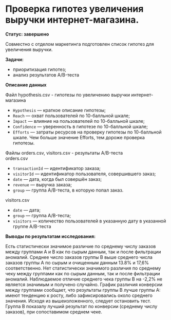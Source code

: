 # Проверка гипотез увеличения выручки интернет-магазина. 

**Статус: завершено**

Совместно с отделом маркетинга подготовлен список гипотез для увеличения выручки.

**Задачи:**
- приоритизация гипотез; 
- анализ результатов A/B-теста

**Описание данных**

Файл hypothesis.csv - гипотезы по увеличению выручки интернет-магазина
* `Hypothesis` — краткое описание гипотезы;
* `Reach` — охват пользователей по 10-балльной шкале;
* `Impact` — влияние на пользователей по 10-балльной шкале;
* `Confidence` — уверенность в гипотезе по 10-балльной шкале;
* `Efforts` — затраты ресурсов на проверку гипотезы по 10-балльной шкале. Чем больше значение Efforts, тем дороже проверка гипотезы.

Файлы orders.csv, visitors.csv - результаты  A/B-теста  
orders.csv
* `transactionId` — идентификатор заказа;
* `visitorId` — идентификатор пользователя, совершившего заказ;
* `date` — дата, когда был совершён заказ;
* `revenue` — выручка заказа;
* `group` — группа A/B-теста, в которую попал заказ.  

visitors.csv
* `date` — дата;
* `group` — группа A/B-теста;
* `visitors` — количество пользователей в указанную дату в указанной группе A/B-теста

**Выводы по результатам исследования:**

Есть статистически значимое различие по среднему числу заказов между группами А и В как по сырым данным, так и после фильтрации аномалий. Среднее число заказов группы В выше среднего числа заказов группы А по сырым и очищенным данным 13.8% и 17,6% соответственно.
Нет статистически значимого различия по среднему чеку между группами как по сырым данным, так и после фильтрации аномалий. Наблюдаемое отличие среднего чека группы В на -2,2% не является значимым и получено случайно.
График различия конверсии между группами сообщает, что результаты группы B лучше группы A: имеют тенденцию к росту, либо зафиксировались около среднего значения.
Исходя из вышеизложенного, следует остановить тест. Группа В показалу лучший результат по конверсии (среднему числу заказов), при сопоставимом среднем чеке.
